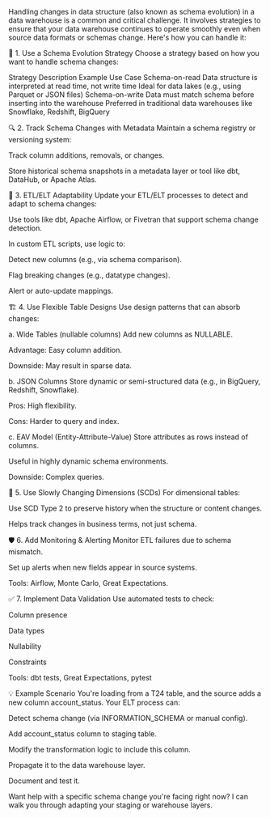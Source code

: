 Handling changes in data structure (also known as schema evolution) in a data warehouse is a common and critical challenge. 
It involves strategies to ensure that your data warehouse continues to operate smoothly even when source data formats or schemas change. 
Here's how you can handle it:

🔁 1. Use a Schema Evolution Strategy
Choose a strategy based on how you want to handle schema changes:


Strategy	Description	Example Use Case
Schema-on-read	Data structure is interpreted at read time, not write time	Ideal for data lakes (e.g., using Parquet or JSON files)
Schema-on-write	Data must match schema before inserting into the warehouse	Preferred in traditional data warehouses like Snowflake, Redshift, BigQuery

🔍 2. Track Schema Changes with Metadata
Maintain a schema registry or versioning system:

Track column additions, removals, or changes.

Store historical schema snapshots in a metadata layer or tool like dbt, DataHub, or Apache Atlas.

🔧 3. ETL/ELT Adaptability
Update your ETL/ELT processes to detect and adapt to schema changes:

Use tools like dbt, Apache Airflow, or Fivetran that support schema change detection.

In custom ETL scripts, use logic to:

Detect new columns (e.g., via schema comparison).

Flag breaking changes (e.g., datatype changes).

Alert or auto-update mappings.

🏗️ 4. Use Flexible Table Designs
Use design patterns that can absorb changes:

a. Wide Tables (nullable columns)
Add new columns as NULLABLE.

Advantage: Easy column addition.

Downside: May result in sparse data.

b. JSON Columns
Store dynamic or semi-structured data (e.g., in BigQuery, Redshift, Snowflake).

Pros: High flexibility.

Cons: Harder to query and index.

c. EAV Model (Entity-Attribute-Value)
Store attributes as rows instead of columns.

Useful in highly dynamic schema environments.

Downside: Complex queries.

🔁 5. Use Slowly Changing Dimensions (SCDs)
For dimensional tables:

Use SCD Type 2 to preserve history when the structure or content changes.

Helps track changes in business terms, not just schema.

🛡️ 6. Add Monitoring & Alerting
Monitor ETL failures due to schema mismatch.

Set up alerts when new fields appear in source systems.

Tools: Airflow, Monte Carlo, Great Expectations.

✅ 7. Implement Data Validation
Use automated tests to check:

Column presence

Data types

Nullability

Constraints

Tools: dbt tests, Great Expectations, pytest

💡 Example Scenario
You're loading from a T24 table, and the source adds a new column account_status. Your ELT process can:

Detect schema change (via INFORMATION_SCHEMA or manual config).

Add account_status column to staging table.

Modify the transformation logic to include this column.

Propagate it to the data warehouse layer.

Document and test it.

Want help with a specific schema change you're facing right now? I can walk you through adapting your staging or warehouse layers.
